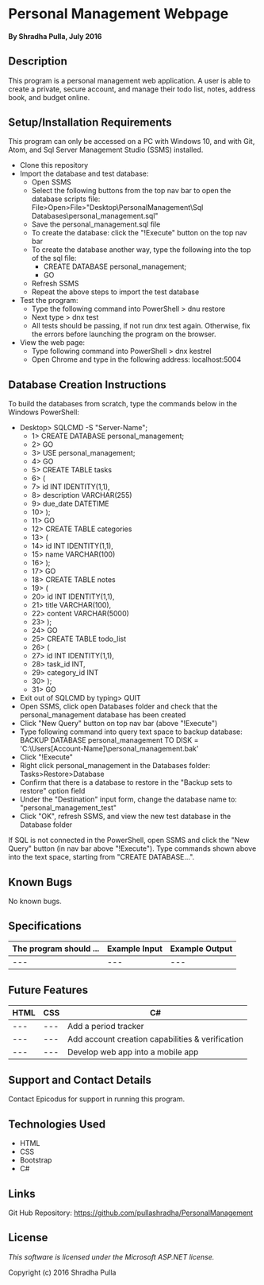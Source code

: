 # Personal Management Webpage

#### By Shradha Pulla, July 2016

## Description

This program is a personal management web application. A user is able to create a private, secure account, and manage their todo list, notes, address book, and budget online.

## Setup/Installation Requirements

This program can only be accessed on a PC with Windows 10, and with Git, Atom, and Sql Server Management Studio (SSMS) installed.

* Clone this repository
* Import the database and test database:
  * Open SSMS
  * Select the following buttons from the top nav bar to open the database scripts file: File>Open>File>"Desktop\PersonalManagement\Sql Databases\personal_management.sql"
  * Save the personal_management.sql file
  * To create the database: click the "!Execute" button on the top nav bar
  * To create the database another way, type the following into the top of the sql file:
    * CREATE DATABASE personal_management;
    * GO
  * Refresh SSMS
  * Repeat the above steps to import the test database
* Test the program:
  * Type the following command into PowerShell > dnu restore
  * Next type > dnx test
  * All tests should be passing, if not run dnx test again. Otherwise, fix the errors before launching the program on the browser.
* View the web page:
  * Type following command into PowerShell > dnx kestrel
  * Open Chrome and type in the following address: localhost:5004

## Database Creation Instructions

To build the databases from scratch, type the commands below in the Windows PowerShell:
  * Desktop> SQLCMD -S "Server-Name";
    * 1> CREATE DATABASE personal_management;
    * 2> GO
    * 3> USE personal_management;
    * 4> GO
    * 5> CREATE TABLE tasks
    * 6> (
    * 7> id INT IDENTITY(1,1),
    * 8> description VARCHAR(255)
    * 9> due_date DATETIME
    * 10> );
    * 11> GO
    * 12> CREATE TABLE categories
    * 13> (
    * 14> id INT IDENTITY(1,1),
    * 15> name VARCHAR(100)
    * 16> );
    * 17> GO
    * 18> CREATE TABLE notes
    * 19> (
    * 20> id INT IDENTITY(1,1),
    * 21> title VARCHAR(100),
    * 22> content VARCHAR(5000)
    * 23> );
    * 24> GO
    * 25> CREATE TABLE todo_list
    * 26> (
    * 27> id INT IDENTITY(1,1),
    * 28> task_id INT,
    * 29> category_id INT
    * 30> );
    * 31> GO
  * Exit out of SQLCMD by typing> QUIT
  * Open SSMS, click open Databases folder and check that the personal_management database has been created
  * Click "New Query" button on top nav bar (above "!Execute")
  * Type following command into query text space to backup database: BACKUP DATABASE personal_management TO DISK = 'C:\Users\[Account-Name]\personal_management.bak'
  * Click "!Execute"
  * Right click personal_management in the Databases folder: Tasks>Restore>Database
  * Confirm that there is a database to restore in the "Backup sets to restore" option field
  * Under the "Destination" input form, change the database name to: "personal_management_test"
  * Click "OK", refresh SSMS, and view the new test database in the Database folder

If SQL is not connected in the PowerShell, open SSMS and click the "New Query" button (in nav bar above "!Execute"). Type commands shown above into the text space, starting from "CREATE DATABASE...".

## Known Bugs

No known bugs.

## Specifications

The program should ... | Example Input | Example Output
----- | ----- | -----
--- | --- | ---

## Future Features

HTML | CSS | C#
----- | ----- | -----
--- | --- | Add a period tracker
--- | --- | Add account creation capabilities & verification
--- | --- | Develop web app into a mobile app

## Support and Contact Details

Contact Epicodus for support in running this program.

## Technologies Used

* HTML
* CSS
* Bootstrap
* C#

## Links

Git Hub Repository: https://github.com/pullashradha/PersonalManagement

## License

*This software is licensed under the Microsoft ASP.NET license.*

Copyright (c) 2016 Shradha Pulla
